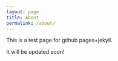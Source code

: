 ```yaml
---
layout: page
title: About
permalink: /about/
---
```


This is a test page for github pages+jekyll. 

It will be updated soon!
